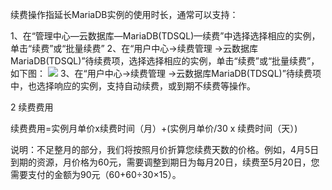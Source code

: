 续费操作指延长MariaDB实例的使用时长，通常可以支持：

1、在“管理中心—云数据库—MariaDB(TDSQL)—续费”中选择选择相应的实例，单击“续费”或“批量续费”
2、在“用户中心->续费管理 ->云数据库MariaDB(TDSQL)”待续费项，选择选择相应的实例，单击“续费”或“批量续费”，如下图：
![](//mccdn.qcloud.com/static/img/ac67608a62020ce34e84c7e985eafc0a/image.png)
3、在“用户中心->续费管理 ->云数据库MariaDB(TDSQL)”待续费项中，也选择响应的实例，支持自动续费，或到期不续费等操作。

2 续费费用

续费费用=实例月单价x续费时间（月）+(实例月单价/30 x 续费时间（天）)

说明：不足整月的部分，我们将按照月价折算您续费天数的价格。例如，4月5日到期的资源，月价格为60元，需要调整到期日为每月20日，续费至5月20日，您需要支付的金额为90元（60+60÷30×15）。
